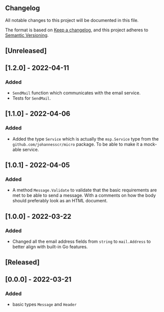## Changelog
All notable changes to this project will be documented in this file.

The format is based on [Keep a changelog](https://keepachangelog.com/en/1.0.0/),
and this project adheres to [Semantic Versioning](https://semver.org/spec/v2.0.0.html).

## [Unreleased]
## [1.2.0] - 2022-04-11
### Added 
- `SendMail` function which communicates with the email service.
- Tests for `SendMail`.

## [1.1.0] - 2022-04-06
### Added 
- Added the type `Service` which is actually the `msp.Service` type from the
`github.com/johannesscr/micro` package. To be able to make it a mock-able
service.

## [1.0.1] - 2022-04-05
### Added 
- A method `Message.Validate` to validate that the basic requirements are
met to be able to send a message. With a comments on how the body should
preferably look as an HTML document.

## [1.0.0] - 2022-03-22
### Added
- Changed all the email address fields from `string` to `mail.Address` to better
align with built-in Go features.

## [Released]
## [0.0.0] - 2022-03-21
### Added
- basic types `Message` and `Header`